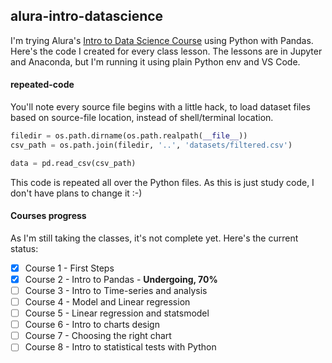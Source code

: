 ## alura-intro-datascience

I'm trying Alura's [Intro to Data Science Course](https://cursos.alura.com.br/formacao-data-science) using Python with Pandas. Here's the code I created for every class lesson.
The lessons are in Jupyter and Anaconda, but I'm running it using plain Python env and VS Code.

#### repeated-code
You'll note every source file begins with a little hack, to load dataset files based on source-file location, instead of shell/terminal location.

```py
filedir = os.path.dirname(os.path.realpath(__file__))
csv_path = os.path.join(filedir, '..', 'datasets/filtered.csv')

data = pd.read_csv(csv_path)
```
This code is repeated all over the Python files. As this is just study code, I don't have plans to change it :-)

#### Courses progress

As I'm still taking the classes, it's not complete yet. Here's the current status:

- [x] Course 1 - First Steps
- [x] Course 2 - Intro to Pandas - **Undergoing, 70%**
- [ ] Course 3 - Intro to Time-series and analysis
- [ ] Course 4 - Model and Linear regression 
- [ ] Course 5 - Linear regression and statsmodel
- [ ] Course 6 - Intro to charts design
- [ ] Course 7 - Choosing the right chart
- [ ] Course 8 - Intro to statistical tests with Python

